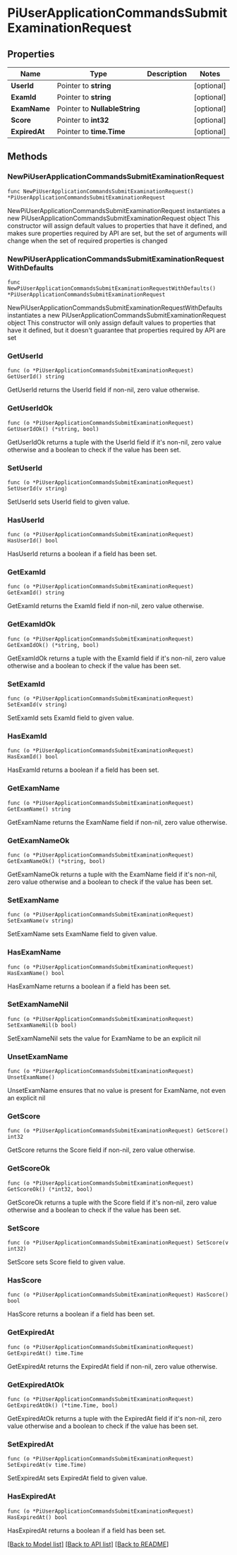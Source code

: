 # PiUserApplicationCommandsSubmitExaminationRequest

## Properties

Name | Type | Description | Notes
------------ | ------------- | ------------- | -------------
**UserId** | Pointer to **string** |  | [optional] 
**ExamId** | Pointer to **string** |  | [optional] 
**ExamName** | Pointer to **NullableString** |  | [optional] 
**Score** | Pointer to **int32** |  | [optional] 
**ExpiredAt** | Pointer to **time.Time** |  | [optional] 

## Methods

### NewPiUserApplicationCommandsSubmitExaminationRequest

`func NewPiUserApplicationCommandsSubmitExaminationRequest() *PiUserApplicationCommandsSubmitExaminationRequest`

NewPiUserApplicationCommandsSubmitExaminationRequest instantiates a new PiUserApplicationCommandsSubmitExaminationRequest object
This constructor will assign default values to properties that have it defined,
and makes sure properties required by API are set, but the set of arguments
will change when the set of required properties is changed

### NewPiUserApplicationCommandsSubmitExaminationRequestWithDefaults

`func NewPiUserApplicationCommandsSubmitExaminationRequestWithDefaults() *PiUserApplicationCommandsSubmitExaminationRequest`

NewPiUserApplicationCommandsSubmitExaminationRequestWithDefaults instantiates a new PiUserApplicationCommandsSubmitExaminationRequest object
This constructor will only assign default values to properties that have it defined,
but it doesn't guarantee that properties required by API are set

### GetUserId

`func (o *PiUserApplicationCommandsSubmitExaminationRequest) GetUserId() string`

GetUserId returns the UserId field if non-nil, zero value otherwise.

### GetUserIdOk

`func (o *PiUserApplicationCommandsSubmitExaminationRequest) GetUserIdOk() (*string, bool)`

GetUserIdOk returns a tuple with the UserId field if it's non-nil, zero value otherwise
and a boolean to check if the value has been set.

### SetUserId

`func (o *PiUserApplicationCommandsSubmitExaminationRequest) SetUserId(v string)`

SetUserId sets UserId field to given value.

### HasUserId

`func (o *PiUserApplicationCommandsSubmitExaminationRequest) HasUserId() bool`

HasUserId returns a boolean if a field has been set.

### GetExamId

`func (o *PiUserApplicationCommandsSubmitExaminationRequest) GetExamId() string`

GetExamId returns the ExamId field if non-nil, zero value otherwise.

### GetExamIdOk

`func (o *PiUserApplicationCommandsSubmitExaminationRequest) GetExamIdOk() (*string, bool)`

GetExamIdOk returns a tuple with the ExamId field if it's non-nil, zero value otherwise
and a boolean to check if the value has been set.

### SetExamId

`func (o *PiUserApplicationCommandsSubmitExaminationRequest) SetExamId(v string)`

SetExamId sets ExamId field to given value.

### HasExamId

`func (o *PiUserApplicationCommandsSubmitExaminationRequest) HasExamId() bool`

HasExamId returns a boolean if a field has been set.

### GetExamName

`func (o *PiUserApplicationCommandsSubmitExaminationRequest) GetExamName() string`

GetExamName returns the ExamName field if non-nil, zero value otherwise.

### GetExamNameOk

`func (o *PiUserApplicationCommandsSubmitExaminationRequest) GetExamNameOk() (*string, bool)`

GetExamNameOk returns a tuple with the ExamName field if it's non-nil, zero value otherwise
and a boolean to check if the value has been set.

### SetExamName

`func (o *PiUserApplicationCommandsSubmitExaminationRequest) SetExamName(v string)`

SetExamName sets ExamName field to given value.

### HasExamName

`func (o *PiUserApplicationCommandsSubmitExaminationRequest) HasExamName() bool`

HasExamName returns a boolean if a field has been set.

### SetExamNameNil

`func (o *PiUserApplicationCommandsSubmitExaminationRequest) SetExamNameNil(b bool)`

 SetExamNameNil sets the value for ExamName to be an explicit nil

### UnsetExamName
`func (o *PiUserApplicationCommandsSubmitExaminationRequest) UnsetExamName()`

UnsetExamName ensures that no value is present for ExamName, not even an explicit nil
### GetScore

`func (o *PiUserApplicationCommandsSubmitExaminationRequest) GetScore() int32`

GetScore returns the Score field if non-nil, zero value otherwise.

### GetScoreOk

`func (o *PiUserApplicationCommandsSubmitExaminationRequest) GetScoreOk() (*int32, bool)`

GetScoreOk returns a tuple with the Score field if it's non-nil, zero value otherwise
and a boolean to check if the value has been set.

### SetScore

`func (o *PiUserApplicationCommandsSubmitExaminationRequest) SetScore(v int32)`

SetScore sets Score field to given value.

### HasScore

`func (o *PiUserApplicationCommandsSubmitExaminationRequest) HasScore() bool`

HasScore returns a boolean if a field has been set.

### GetExpiredAt

`func (o *PiUserApplicationCommandsSubmitExaminationRequest) GetExpiredAt() time.Time`

GetExpiredAt returns the ExpiredAt field if non-nil, zero value otherwise.

### GetExpiredAtOk

`func (o *PiUserApplicationCommandsSubmitExaminationRequest) GetExpiredAtOk() (*time.Time, bool)`

GetExpiredAtOk returns a tuple with the ExpiredAt field if it's non-nil, zero value otherwise
and a boolean to check if the value has been set.

### SetExpiredAt

`func (o *PiUserApplicationCommandsSubmitExaminationRequest) SetExpiredAt(v time.Time)`

SetExpiredAt sets ExpiredAt field to given value.

### HasExpiredAt

`func (o *PiUserApplicationCommandsSubmitExaminationRequest) HasExpiredAt() bool`

HasExpiredAt returns a boolean if a field has been set.


[[Back to Model list]](../README.md#documentation-for-models) [[Back to API list]](../README.md#documentation-for-api-endpoints) [[Back to README]](../README.md)


